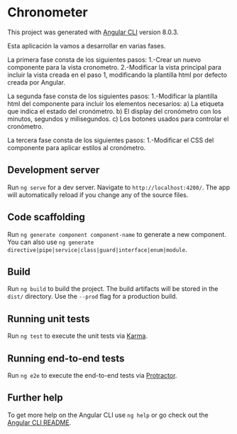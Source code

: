 # Chronometer

This project was generated with [Angular CLI](https://github.com/angular/angular-cli) version 8.0.3.

Esta aplicación la vamos a desarrollar en varias fases. 

La primera fase consta de los siguientes pasos:
    1.-Crear un nuevo componente para la vista cronometro.
    2.-Modificar la vista principal para incluir la vista creada en el paso 1, modificando la plantilla html por defecto creada por Angular.

La segunda fase consta de los siguientes pasos:
    1.-Modificar la plantilla html del componente para incluir los elementos necesarios:
        a) La etiqueta que indica el estado del cronómetro.
        b) El display del cronómetro con los minutos, segundos y milisegundos.
        c) Los botones usados para controlar el cronómetro.

La tercera fase consta de los siguientes pasos:
    1.-Modificar el CSS del componente para aplicar estilos al cronómetro.


## Development server

Run `ng serve` for a dev server. Navigate to `http://localhost:4200/`. The app will automatically reload if you change any of the source files.

## Code scaffolding

Run `ng generate component component-name` to generate a new component. You can also use `ng generate directive|pipe|service|class|guard|interface|enum|module`.

## Build

Run `ng build` to build the project. The build artifacts will be stored in the `dist/` directory. Use the `--prod` flag for a production build.

## Running unit tests

Run `ng test` to execute the unit tests via [Karma](https://karma-runner.github.io).

## Running end-to-end tests

Run `ng e2e` to execute the end-to-end tests via [Protractor](http://www.protractortest.org/).

## Further help

To get more help on the Angular CLI use `ng help` or go check out the [Angular CLI README](https://github.com/angular/angular-cli/blob/master/README.md).

